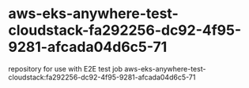 # aws-eks-anywhere-test-cloudstack-fa292256-dc92-4f95-9281-afcada04d6c5-71
repository for use with E2E test job aws-eks-anywhere-test-cloudstack:fa292256-dc92-4f95-9281-afcada04d6c5-71

